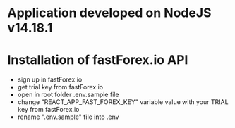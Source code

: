 # Application developed on NodeJS v14.18.1

# Installation of fastForex.io API
- sign up in fastForex.io
- get trial key from fastForex.io
- open in root folder .env.sample file
- change "REACT_APP_FAST_FOREX_KEY" variable value with your TRIAL key from fastForex.io
- rename ".env.sample" file into .env